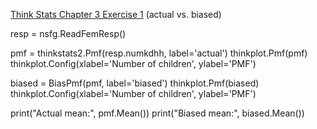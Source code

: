 [Think Stats Chapter 3 Exercise 1](http://greenteapress.com/thinkstats2/html/thinkstats2004.html#toc31) (actual vs. biased)

  resp = nsfg.ReadFemResp()

  pmf = thinkstats2.Pmf(resp.numkdhh, label='actual')
  thinkplot.Pmf(pmf)
  thinkplot.Config(xlabel='Number of children', ylabel='PMF')

  biased = BiasPmf(pmf, label='biased')
  thinkplot.Pmf(biased)
  thinkplot.Config(xlabel='Number of children', ylabel='PMF')

  print("Actual mean:", pmf.Mean())
  print("Biased mean:", biased.Mean())
